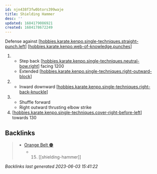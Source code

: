 ```yaml
---
id: njn438f3fw0btors399waje
title: Shielding Hammer
desc: ''
updated: 1684179086921
created: 1684178672249
---
```


Defense against [[hobbies.karate.kenpo.single-techniques.straight-punch.left]]
[[hobbies.karate.kenpo.web-of-knowledge.punches]]

1. - Step back [[hobbies.karate.kenpo.single-techniques.neutral-bow.right]] facing 1200
   - Extended [[hobbies.karate.kenpo.single-techniques.right-outward-block]]
2. - Inward downward [[hobbies.karate.kenpo.single-techniques.right-back-knuckle]]
3. - Shuffle forward
   - Right outward thrusting elbow strike
4. [[hobbies.karate.kenpo.single-techniques.cover-right-before-left]] towards 130





[//begin]: # "Autogenerated link references for markdown compatibility"
[hobbies.karate.kenpo.single-techniques.straight-punch.left]: ../single-techniques/hobbies.karate.kenpo.single-techniques.straight-punch.left "Left Straight Punch"
[hobbies.karate.kenpo.web-of-knowledge.punches]: ../web-of-knowledge/hobbies.karate.kenpo.web-of-knowledge.punches "Punches"
[hobbies.karate.kenpo.single-techniques.neutral-bow.right]: ../single-techniques/hobbies.karate.kenpo.single-techniques.neutral-bow.right "Right Neutral Bow"
[hobbies.karate.kenpo.single-techniques.right-outward-block]: ../single-techniques/hobbies.karate.kenpo.single-techniques.right-outward-block "Right Outward Block"
[hobbies.karate.kenpo.single-techniques.right-back-knuckle]: ../single-techniques/hobbies.karate.kenpo.single-techniques.right-back-knuckle "Right Back Knuckle"
[hobbies.karate.kenpo.single-techniques.cover-right-before-left]: ../single-techniques/hobbies.karate.kenpo.single-techniques.cover-right-before-left "Cover Right before Left"
[//end]: # "Autogenerated link references"

## Backlinks

> - [Orange Belt 🟠](..\belts\2-orange.md)
>   - 15. [[shielding-hammer]]

_Backlinks last generated 2023-06-03 15:41:22_



